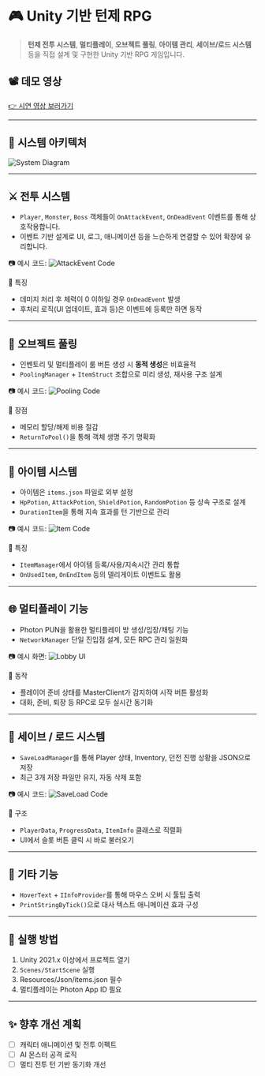 
# 🎮 Unity 기반 턴제 RPG

> **턴제 전투 시스템**, **멀티플레이**, **오브젝트 풀링**, **아이템 관리**, **세이브/로드 시스템** 등을 직접 설계 및 구현한 Unity 기반 RPG 게임입니다.

## 📽️ 데모 영상
[👉 시연 영상 보러가기](https://youtu.be/your_video_link_here)

---

## 🧱 시스템 아키텍처

![System Diagram](./images/Unity_RPG_System_Diagram_Spaced_EN.png)

---

## ⚔️ 전투 시스템
- `Player`, `Monster`, `Boss` 객체들이 `OnAttackEvent`, `OnDeadEvent` 이벤트를 통해 상호작용합니다.
- 이벤트 기반 설계로 UI, 로그, 애니메이션 등을 느슨하게 연결할 수 있어 확장에 유리합니다.

📷 예시 코드:
![AttackEvent Code](./images/code_attack_event.png)

📝 특징
- 데미지 처리 후 체력이 0 이하일 경우 `OnDeadEvent` 발생
- 후처리 로직(UI 업데이트, 효과 등)은 이벤트에 등록만 하면 동작

---

## 🧪 오브젝트 풀링
- 인벤토리 및 멀티플레이 룸 버튼 생성 시 **동적 생성**은 비효율적
- `PoolingManager` + `ItemStruct` 조합으로 미리 생성, 재사용 구조 설계

📷 예시 코드:
![Pooling Code](./images/code_pooling.png)

📝 장점
- 메모리 할당/해제 비용 절감
- `ReturnToPool()`을 통해 객체 생명 주기 명확화

---

## 🧩 아이템 시스템
- 아이템은 `items.json` 파일로 외부 설정
- `HpPotion`, `AttackPotion`, `ShieldPotion`, `RandomPotion` 등 상속 구조로 설계
- `DurationItem`을 통해 지속 효과를 턴 기반으로 관리

📷 예시 코드:
![Item Code](./images/code_item_use.png)

📝 특징
- `ItemManager`에서 아이템 등록/사용/지속시간 관리 통합
- `OnUsedItem`, `OnEndItem` 등의 델리게이트 이벤트도 활용

---

## 🌐 멀티플레이 기능
- Photon PUN을 활용한 멀티플레이 방 생성/입장/채팅 기능
- `NetworkManager` 단일 진입점 설계, 모든 RPC 관리 일원화

📷 예시 화면:
![Lobby UI](./images/ui_lobby.png)

📝 동작
- 플레이어 준비 상태를 MasterClient가 감지하여 시작 버튼 활성화
- 대화, 준비, 퇴장 등 RPC로 모두 실시간 동기화

---

## 💾 세이브 / 로드 시스템
- `SaveLoadManager`를 통해 Player 상태, Inventory, 던전 진행 상황을 JSON으로 저장
- 최근 3개 저장 파일만 유지, 자동 삭제 포함

📷 예시 코드:
![SaveLoad Code](./images/code_saveload.png)

📝 구조
- `PlayerData`, `ProgressData`, `ItemInfo` 클래스로 직렬화
- UI에서 슬롯 버튼 클릭 시 바로 불러오기

---

## 📝 기타 기능
- `HoverText` + `IInfoProvider`를 통해 마우스 오버 시 툴팁 출력
- `PrintStringByTick()`으로 대사 텍스트 애니메이션 효과 구성

---

## 📁 실행 방법
1. Unity 2021.x 이상에서 프로젝트 열기
2. `Scenes/StartScene` 실행
3. Resources/Json/items.json 필수
4. 멀티플레이는 Photon App ID 필요

---

## ✨ 향후 개선 계획
- [ ] 캐릭터 애니메이션 및 전투 이펙트
- [ ] AI 몬스터 공격 로직
- [ ] 멀티 전투 턴 기반 동기화 개선
